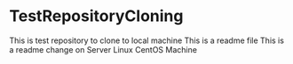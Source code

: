 # TestRepositoryCloning
This is test repository to clone to local machine
This is a readme file
This is a readme change on Server Linux CentOS Machine

